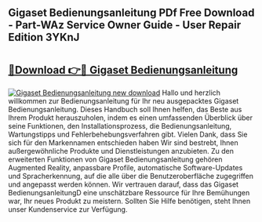 ## Gigaset Bedienungsanleitung PDf Free Download - Part-WAz Service Owner Guide - User Repair Edition 3YKnJ

# <h2><a href="http://df1ikp.blite.top/?on=Gigaset+Bedienungsanleitung">🔗Download 👉🔴 Gigaset Bedienungsanleitung</a></h2>

[![Gigaset Bedienungsanleitung new download](https://i.imgur.com/lujVjoI.png)](http://df1ikp.blite.top/?on=Gigaset+Bedienungsanleitung)
Hallo und herzlich willkommen zur Bedienungsanleitung für Ihr neu ausgepacktes Gigaset Bedienungsanleitung. Dieses Handbuch soll Ihnen helfen, das Beste aus Ihrem Produkt herauszuholen, indem es einen umfassenden Überblick über seine Funktionen, den Installationsprozess, die Bedienungsanleitung, Wartungstipps und Fehlerbehebungsverfahren gibt. Vielen Dank, dass Sie sich für den Markennamen entschieden haben Wir sind bestrebt, Ihnen außergewöhnliche Produkte und Dienstleistungen anzubieten. Zu den erweiterten Funktionen von Gigaset Bedienungsanleitung gehören Augmented Reality, anpassbare Profile, automatische Software-Updates und Spracherkennung, auf die alle über die Benutzeroberfläche zugegriffen und angepasst werden können. Wir vertrauen darauf, dass das Gigaset BedienungsanleitungD eine unschätzbare Ressource für Ihre Bemühungen war, Ihr neues Produkt zu meistern. Sollten Sie Hilfe benötigen, steht Ihnen unser Kundenservice zur Verfügung.
